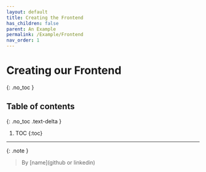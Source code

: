 ```yaml
---
layout: default
title: Creating the Frontend
has_children: false
parent: An Example
permalink: /Example/Frontend
nav_order: 1
---
```


# Creating our Frontend
{: .no_toc }

## Table of contents
{: .no_toc .text-delta }

1. TOC
{:toc}

---

{: .note }
> By [name](github or linkedin)

